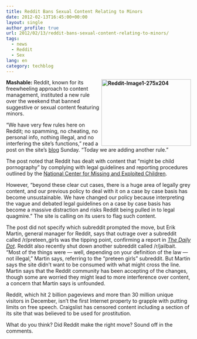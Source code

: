 ```yaml
---
title: Reddit Bans Sexual Content Relating to Minors
date: 2012-02-13T16:45:00+00:00
layout: single
author_profile: true
url: 2012/02/13/reddit-bans-sexual-content-relating-to-minors/
tags:
  - news
  - Reddit
  - Sex
lang: en
category: techblog
---
```

**[<img title="Reddit-Image1-275x204" border="0" alt="Reddit-Image1-275x204" align="right" src="http://lh5.ggpht.com/-Nwam7e-WsoQ/Tzk3GGTXCeI/AAAAAAAAEvg/KK_ZAiDnvu4/Reddit-Image1-275x204_thumb.jpg?imgmax=800" width="244" height="182" />](http://lh4.ggpht.com/-Y-ovaw-WtAI/Tzk3C5z3FdI/AAAAAAAAEvY/cz4MEDKeTXA/s1600-h/Reddit-Image1-275x204%25255B2%25255D.jpg)Mashable:** Reddit, known for its freewheeling approach to content management, instituted a new rule over the weekend that banned suggestive or sexual content featuring minors. 

“We have very few rules here on Reddit; no spamming, no cheating, no personal info, nothing illegal, and no interfering the site’s functions,” read a post on the site’s [blog](http://www.reddit.com/r/blog/comments/pmj7f/a_necessary_change_in_policy/) Sunday. “Today we are adding another rule.” 

The post noted that Reddit has dealt with content that “might be child pornography” by complying with legal guidelines and reporting procedures outlined by the [National Center for Missing and Exploited Children](http://www.missingkids.com/missingkids/servlet/PageServlet?PageId=1504). 

However, “beyond these clear cut cases, there is a huge area of legally grey content, and our previous policy to deal with it on a case by case basis has become unsustainable. We have changed our policy because interpreting the vague and debated legal guidelines on a case by case basis has become a massive distraction and risks Reddit being pulled in to legal quagmire.” The site is calling on its users to flag such content. 

The post did not specify which subreddit prompted the move, but Erik Martin, general manager for Reddit, says that outrage over a subreddit called /r/preteen_girls was the tipping point, confirming a report in _[The Daily Dot](http://www.dailydot.com/news/reddit-digest-february-13-child-porn-aftermath/)_. Reddit also recently shut down another subreddit called /r/jailbait. “Most of the things were — well, depending on your definition of the law — not illegal,” Martin says, referring to the “preteen girls” subreddit. But Martin says the site didn’t want to be consumed with what might cross the line. Martin says that the Reddit community has been accepting of the changes, though some are worried they might lead to more interference over content, a concern that Martin says is unfounded. 

Reddit, which hit 2 billion pageviews and more than 30 million unique visitors in December, isn’t the first Internet property to grapple with putting limits on free speech. Craigslist has censored content including a section of its site that was believed to be used for prostitution. 

What do you think? Did Reddit make the right move? Sound off in the comments.